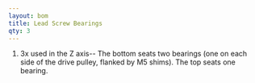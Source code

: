 ```yaml
---
layout: bom
title: Lead Screw Bearings
qty: 3
---
```


1. 3x used in the Z axis-- The bottom seats two bearings (one on each side of the drive pulley, flanked by M5 shims). The top seats one bearing.
